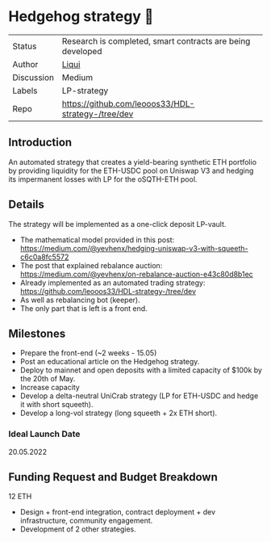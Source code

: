 # Hedgehog strategy 🦔

|  |  |
| -------- | -------- |
| Status | Research is completed, smart contracts are being developed |
| Author   | [Liqui](https://twitter.com/liqui_space)  |
| Discussion   | Medium  |
| Labels | LP-strategy |
| Repo   | https://github.com/leooos33/HDL-strategy-/tree/dev |

## Introduction

An automated strategy that creates a yield-bearing synthetic ETH portfolio by providing liquidity for the ETH-USDC pool on Uniswap V3 and hedging its impermanent losses with LP for the oSQTH-ETH pool.

## Details

The strategy will be implemented as a one-click deposit LP-vault.

* The mathematical model provided in this post: https://medium.com/@yevhenx/hedging-uniswap-v3-with-squeeth-c6c0a8fc5572
* The post that explained rebalance auction: https://medium.com/@yevhenx/on-rebalance-auction-e43c80d8b1ec
* Already implemented as an automated trading strategy: https://github.com/leooos33/HDL-strategy-/tree/dev
* As well as rebalancing bot (keeper).
* The only part that is left is a front end.

## Milestones

* Prepare the front-end (~2 weeks - 15.05) 
* Post an educational article on the Hedgehog strategy.
* Deploy to mainnet and open deposits with a limited capacity of $100k by the 20th of May.
* Increase capacity
* Develop a delta-neutral UniCrab strategy (LP for ETH-USDC and hedge it with short squeeth).
* Develop a long-vol strategy (long squeeth + 2x ETH short).

### Ideal Launch Date

20.05.2022

## Funding Request and Budget Breakdown

12 ETH

* Design + front-end integration, contract deployment + dev infrastructure, community engagement.
* Development of 2 other strategies.
